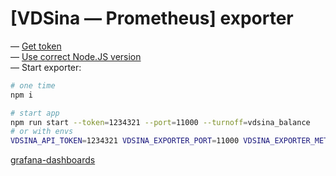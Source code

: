 # [VDSina — Prometheus] exporter

— [Get token](https://cp.vdsina.ru/user/list) \
— [Use correct Node.JS version](.nvmrc) \
— Start exporter:

```bash
# one time
npm i

# start app
npm run start --token=1234321 --port=11000 --turnoff=vdsina_balance
# or with envs
VDSINA_API_TOKEN=1234321 VDSINA_EXPORTER_PORT=11000 VDSINA_EXPORTER_METRICS_TURN_OFF=vdsina_balance npm run start
```

[grafana-dashboards](https://github.com/k03mad/grafana-dashboards/tree/master/export)
